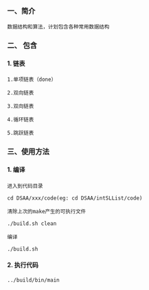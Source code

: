 ### 一、简介

    数据结构和算法，计划包含各种常用数据结构

### 二、 包含

#### 1. 链表
    
    1.单项链表（done）

    2.双向链表

    3.双向链表

    4.循环链表

    5.跳跃链表



### 三、使用方法

#### 1. 编译

    进入到代码目录

    cd DSAA/xxx/code(eg: cd DSAA/intSLList/code)

    清除上次的make产生的可执行文件

    ./build.sh clean

    编译

    ./build.sh


#### 2. 执行代码

    ../build/bin/main
